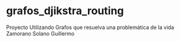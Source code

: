 # grafos_djikstra_routing
Proyecto Utilizando Grafos que resuelva una problemática de la vida 
Zamorano Solano Guillermo
